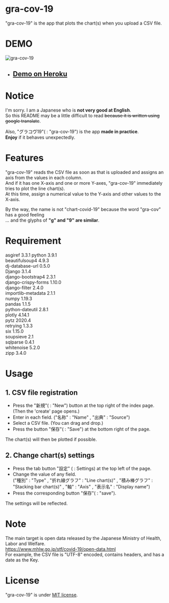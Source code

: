 # gra-cov-19
"gra-cov-19" is the app that plots the chart(s) when you upload a CSV file.

# DEMO
![gra-cov-19](https://user-images.githubusercontent.com/63509152/106367252-8863b200-6384-11eb-8fb0-3c1ecc7c441c.gif)
- ## [Demo on Heroku](https://graph-covid-19.herokuapp.com/ "gra-cov-19")

# Notice
I'm sorry.  I am a Japanese who is **not very good at English**.  
So this README may be a little difficult to read ~~because it is written using google translate~~.

Also, "グラコヴ19"( : "gra-cov-19") is the app **made in practice**.  
**Enjoy** if it behaves unexpectedly.

# Features
"gra-cov-19" reads the CSV file as soon as that is uploaded and assigns an axis from the values in each column.  
And if it has one X-axis and one or more Y-axes, "gra-cov-19" immediately tries to plot the line chart(s).  
At this time, assign a numerical value to the Y-axis and other values to the X-axis.

By the way, the name is not "chart-covid-19" because the word "gra-cov" has a good feeling  
... and the glyphs of **"g" and "9" are similar**.

# Requirement
asgiref 3.3.1
python 3.9.1  
beautifulsoup4 4.9.3  
dj-database-url 0.5.0  
Django 3.1.4  
django-bootstrap4 2.3.1  
django-crispy-forms 1.10.0  
django-filter 2.4.0  
importlib-metadata 2.1.1  
numpy 1.19.3  
pandas 1.1.5  
python-dateutil 2.8.1  
plotly 4.14.1  
pytz 2020.4  
retrying 1.3.3  
six 1.15.0  
soupsieve 2.1  
sqlparse 0.4.1  
whitenoise 5.2.0  
zipp 3.4.0

# Usage
## 1. CSV file registration
- Press the "新規"( : "New") button at the top right of the index page. (Then the 'create' page opens.)
- Enter in each field. ("名称" : "Name" , "出典" : "Source")
- Select a CSV file. (You can drag and drop.)
- Press the button "保存"( : "Save") at the bottom right of the page.

The chart(s) will then be plotted if possible. 
## 2. Change chart(s) settings
- Press the tab button "設定" ( : Settings) at the top left of the page.
- Change the value of any field.  
("種別" : "Type" , "折れ線グラフ" : "Line chart(s)" , "積み棒グラフ" : "Stacking bar chart(s)" , "軸" : "Axis" , "表示名" : "Display name")
- Press the corresponding button "保存"( : "save").

The settings will be reflected.
# Note
The main target is open data released by the Japanese Ministry of Health, Labor and Welfare.  
https://www.mhlw.go.jp/stf/covid-19/open-data.html  
For example, the CSV file is "UTF-8" encoded, contains headers, and has a date as the Key.

# License
"gra-cov-19" is under [MIT license](https://en.wikipedia.org/wiki/MIT_License).
